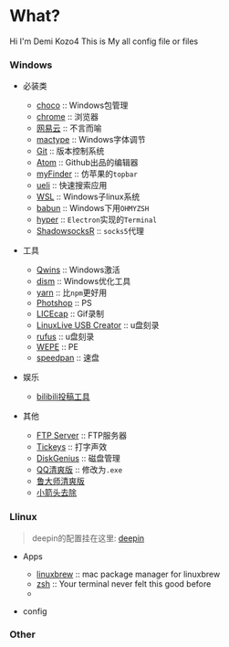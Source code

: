 # What?
Hi I'm Demi Kozo4
This is My all config file or files

### Windows
- 必装类
  - [choco](doc/choco.md) :: Windows包管理
  - [chrome](doc/chrome.md) :: 浏览器
  - [网易云](http://music.163.com) :: 不言而喻
  - [mactype](http://www.mactype.net/) :: Windows字体调节
  - [Git](https://npm.taobao.org/mirrors/git-for-windows/) :: 版本控制系统
  - [Atom](https://atom.io/) :: Github出品的编辑器
  - [myFinder](https://pan.baidu.com/s/1bpdZTBh) :: 仿苹果的`topbar`
  - [ueli](https://electronjs.org/apps/ueli) :: 快速搜索应用
  - [WSL](https://docs.microsoft.com/en-us/windows/wsl/install-win10) :: Windows子linux系统
  - [babun](http://babun.github.io/) :: Windows下用`OHMYZSH`
  - [hyper](https://hyper.is/) :: `Electron`实现的`Terminal`
  - [ShadowsocksR](doc/shadowsocks.md) :: `socks5`代理

- 工具
  - [Qwins](https://files.catbox.moe/jk3t23.rar) :: Windows激活
  - [dism](https://www.chuyu.me/zh-Hans/) :: Windows优化工具
  - [yarn](https://yarnpkg.com/) :: 比`npm`更好用
  - [Photshop](https://files.catbox.moe/9l0r9q.rar) :: PS
  - [LICEcap](https://licecap.en.softonic.com/) :: Gif录制
  - [LinuxLive USB Creator](https://www.linuxliveusb.com/) :: u盘刻录
  - [rufus](http://rufus.akeo.ie/) :: u盘刻录
  - [WEPE](http://www.wepe.com.cn/) :: PE
  - [speedpan](https://www.speedpan.com/) :: 速盘

- 娱乐
  - [bilibili投稿工具](http://bilibili.com)

- 其他
  - [FTP Server](https://files.catbox.moe/ndsuvp.rar) :: FTP服务器
  - [Tickeys](http://www.yingdev.com/projects/tickeys) :: 打字声效
  - [DiskGenius](https://files.catbox.moe/mtt75a.zip) :: 磁盘管理
  - [QQ清爽版](https://files.catbox.moe/po93yj.png) :: 修改为`.exe`
  - [鲁大师清爽版](http://www.geekotg.com/ludashi.html)
  - [小箭头去除](https://files.catbox.moe/9t2q6o.bat)

### Llinux
> deepin的配置挂在这里: [deepin](doc/deepin.md)

- Apps
  - [linuxbrew](http://linuxbrew.sh) :: mac package manager for linuxbrew
  - [zsh](http://ohmyz.sh) :: Your terminal never felt this good before
  -

- config


### Other
